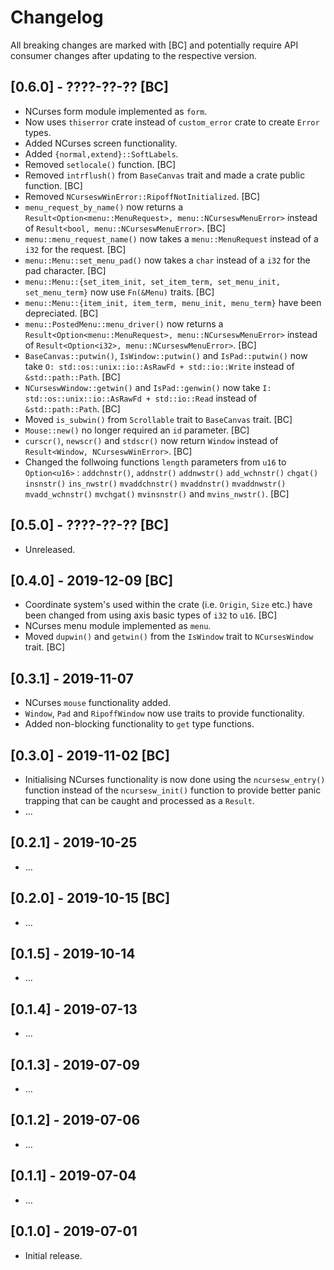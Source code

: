 # Changelog

All breaking changes are marked with [BC] and potentially require API consumer changes after updating to the respective version.

## [0.6.0] - ????-??-?? [BC]
- NCurses form module implemented as `form`.
- Now uses `thiserror` crate instead of `custom_error` crate to create `Error` types.
- Added NCurses screen functionality.
- Added `{normal,extend}::SoftLabels`.
- Removed `setlocale()` function. [BC]
- Removed `intrflush()` from `BaseCanvas` trait and made a crate public function. [BC]
- Removed `NCurseswWinError::RipoffNotInitialized`. [BC]
- `menu_request_by_name()` now returns a `Result<Option<menu::MenuRequest>, menu::NCurseswMenuError>` instead of `Result<bool, menu::NCurseswMenuError>`. [BC]
- `menu::menu_request_name()` now takes a `menu::MenuRequest` instead of a `i32` for the request. [BC]
- `menu::Menu::set_menu_pad()` now takes a `char` instead of a `i32` for the pad character. [BC]
- `menu::Menu::{set_item_init, set_item_term, set_menu_init, set_menu_term}` now use `Fn(&Menu)` traits. [BC]
- `menu::Menu::{item_init, item_term, menu_init, menu_term}` have been depreciated. [BC]
- `menu::PostedMenu::menu_driver()` now returns a `Result<Option<menu::MenuRequest>, menu::NCurseswMenuError>` instead of `Result<Option<i32>, menu::NCurseswMenuError>`. [BC]
- `BaseCanvas::putwin()`, `IsWindow::putwin()` and `IsPad::putwin()` now take `O: std::os::unix::io::AsRawFd + std::io::Write` instead of `&std::path::Path`. [BC]
- `NCurseswWindow::getwin()` and `IsPad::genwin()` now take `I: std::os::unix::io::AsRawFd + std::io::Read` instead of `&std::path::Path`. [BC]
- Moved `is_subwin()` from `Scrollable` trait to `BaseCanvas` trait. [BC]
- `Mouse::new()` no longer required an `id` parameter. [BC]
- `curscr()`, `newscr()` and `stdscr()` now return `Window` instead of `Result<Window, NCurseswWinError>`. [BC]
- Changed the follwoing functions `length` parameters from `u16` to `Option<u16>` : `addchnstr()`, `addnstr()` `addnwstr()` `add_wchnstr()` `chgat()` `insnstr()` `ins_nwstr()` `mvaddchnstr()` `mvaddnstr()` `mvaddnwstr()` `mvadd_wchnstr()` `mvchgat()` `mvinsnstr()` and `mvins_nwstr()`. [BC]

## [0.5.0] - ????-??-?? [BC]
- Unreleased.

## [0.4.0] - 2019-12-09 [BC]
- Coordinate system's used within the crate (i.e. `Origin`, `Size` etc.) have been changed from using axis basic types of `i32` to `u16`. [BC]
- NCurses menu module implemented as `menu`.
- Moved `dupwin()` and `getwin()` from the `IsWindow` trait to `NCursesWindow` trait. [BC]

## [0.3.1] - 2019-11-07
- NCurses `mouse` functionality added.
- `Window`, `Pad` and `RipoffWindow` now use traits to provide functionality.
- Added non-blocking functionality to `get` type functions.

## [0.3.0] - 2019-11-02 [BC]
- Initialising NCurses functionality is now done using the `ncursesw_entry()` function instead of the `ncursesw_init()` function to provide better panic trapping that can be caught and processed as a `Result`.
- ...

## [0.2.1] - 2019-10-25
- ...

## [0.2.0] - 2019-10-15 [BC]
- ...

## [0.1.5] - 2019-10-14
- ...

## [0.1.4] - 2019-07-13
- ...

## [0.1.3] - 2019-07-09
- ...

## [0.1.2] - 2019-07-06
- ...

## [0.1.1] - 2019-07-04
- ...

## [0.1.0] - 2019-07-01
- Initial release.
